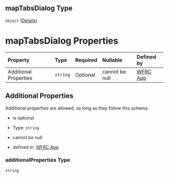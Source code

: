 ## mapTabsDialog Type

`object` ([Details](config-definitions-translation-properties-maptabsdialog.md))

# mapTabsDialog Properties

| Property              | Type     | Required | Nullable       | Defined by                                                                                                                                                                                                                  |
| :-------------------- | :------- | :------- | :------------- | :-------------------------------------------------------------------------------------------------------------------------------------------------------------------------------------------------------------------------- |
| Additional Properties | `string` | Optional | cannot be null | [WFRC App](config-definitions-translation-properties-maptabsdialog-additionalproperties.md "https://wfrc.org/wasatch-choice-map/config.schema.json#/definitions/translation/properties/mapTabsDialog/additionalProperties") |

## Additional Properties

Additional properties are allowed, as long as they follow this schema:



*   is optional

*   Type: `string`

*   cannot be null

*   defined in: [WFRC App](config-definitions-translation-properties-maptabsdialog-additionalproperties.md "https://wfrc.org/wasatch-choice-map/config.schema.json#/definitions/translation/properties/mapTabsDialog/additionalProperties")

### additionalProperties Type

`string`
